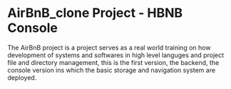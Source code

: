 # AirBnB_clone Project - HBNB Console

The AirBnB project is a project serves as a real world training on how development of systems and softwares in 
high level languges and project file and directory management, this is the first version, 
the backend, the console version ins which the basic storage and navigation system are deployed.

